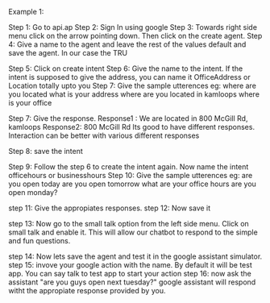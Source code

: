 Example 1:

Step 1: Go to api.ap
Step 2: Sign In using google
Step 3: Towards right side menu click on the arrow pointing down. Then click on the create agent. 
Step 4: Give a name to the agent and leave the rest of the values default and save the agent. In our case the TRU

Step 5: Click on create intent
Step 6: Give the name to the intent. If the intent is supposed to give the address, you can name it OfficeAddress or Location totally upto you
Step 7: Give the sample utterences
        eg: where are you located
            what is your address
            where are you located in kamloops
            where is your office

Step 7: Give the response.
        Response1 : We are located in 800 McGill Rd, kamloops
        Response2: 800 McGill Rd
        Its good to have different responses. Interaction can be better with various different responses
    
Step 8: save the intent

Step 9: Follow the step 6 to create the intent again. Now name the intent officehours or businesshours
Step 10: Give the sample utterences
        eg: are you open today
            are you open tomorrow
            what are your office hours
            are you open monday?

step 11: Give the appropiates responses.
step 12: Now save it

step 13: Now go to the small talk option from the left side menu. Click on small talk and enable it. This will allow our chatbot to respond to the simple and fun questions.

step 14: Now lets save the agent and test it in the google assistant simulator.
step 15: invove your google action with the name. By default it will be test app. You can say talk to test app to start your action
step 16: now ask the assistant "are you guys open next tuesday?" google assistant will respond witht the appropiate response provided by you.
